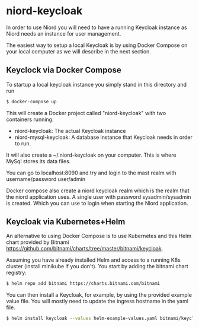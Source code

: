 # niord-keycloak

In order to use Niord you will need to have a running Keycloak instance as Niord needs an instance for user management. 

The easiest way to setup a local Keycloak is by using Docker Compose on your local computer as we will describe in the next section.

## Keyclock via Docker Compose

To startup a local keycloak instance you simply stand in this directory and run

```bash
$ docker-compose up
```

This will create a Docker project called "niord-keycloak" with two containers running:

- niord-keycloak: The actual Keycloak instance
- niord-mysql-keycloak: A database instance that Keycloak needs in order to run.

It will also create a ~/.niord-keycloak on your computer. This is where MySql stores its data files.

You can go to localhost:8090 and try and login to the mast realm with username/password user/admin

Docker compose also create a niord keycloak realm which is the realm that the niord application uses.
A single user with password sysadmin/sysadmin is created. Which you can use to login when starting the Niord application.

## Keycloak via Kubernetes+Helm

An alternative to using Docker Compose is to use Kubernetes and this Helm chart provided by Bitnami https://github.com/bitnami/charts/tree/master/bitnami/keycloak.

Assuming you have already installed Helm and access to a running K8s cluster (install minikube if you don't). You start by adding the bitnami chart registry:
```bash
$ helm repo add bitnami https://charts.bitnami.com/bitnami
```

You can then install a Keycloak, for example, by using the provided example value file. You will mostly need to update the ingress hostname in the yaml file.

```bash
$ helm install keycloak --values helm-example-values.yaml bitnami/keycloak
```
